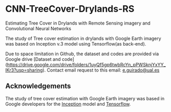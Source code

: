 # CNN-TreeCover-Drylands-RS
Estimating Tree Cover in Drylands with Remote Sensing imagery and Convolutional Neural Networks

The study of Tree cover estimation in drylands with Google Earth imagery was based on Inception v.3 model using Tensorflow(as back-end).

Due to space limitation in Github, the dataset and codes are provided via Google drive [Dataset and code] (https://drive.google.com/drive/folders/1uyQf5gp6twbRcYn_pPWSknjYxYY_lKr3?usp=sharing).
Contact email request to this email: e.guirado@ual.es


## Acknowledgements
The study of tree cover estimation with Google Earth imagery was based in Google developers for the [Inception](https://codelabs.developers.google.com/codelabs/tensorflow-for-poets-2) model and [Tensorflow](https://www.tensorflow.org/).
